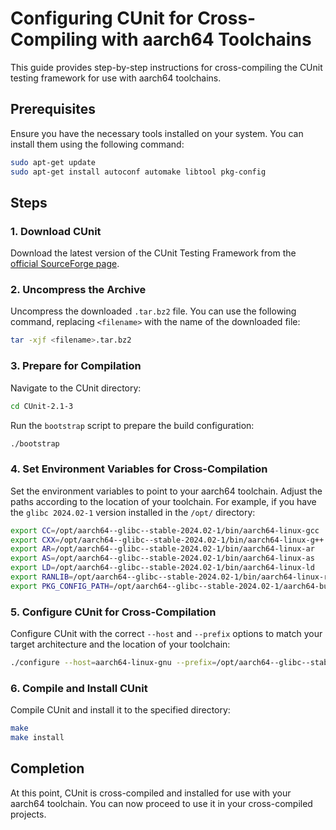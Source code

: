 # Configuring CUnit for Cross-Compiling with aarch64 Toolchains

This guide provides step-by-step instructions for cross-compiling the CUnit testing framework for use with aarch64 toolchains.

## Prerequisites

Ensure you have the necessary tools installed on your system. You can install them using the following command:

```bash
sudo apt-get update
sudo apt-get install autoconf automake libtool pkg-config
```

## Steps

### 1. Download CUnit

Download the latest version of the CUnit Testing Framework from the [official SourceForge page](https://sourceforge.net/projects/cunit/).

### 2. Uncompress the Archive

Uncompress the downloaded `.tar.bz2` file. You can use the following command, replacing `<filename>` with the name of the downloaded file:

```bash
tar -xjf <filename>.tar.bz2
```

### 3. Prepare for Compilation

Navigate to the CUnit directory:

```bash
cd CUnit-2.1-3
```

Run the `bootstrap` script to prepare the build configuration:

```bash
./bootstrap
```

### 4. Set Environment Variables for Cross-Compilation

Set the environment variables to point to your aarch64 toolchain. Adjust the paths according to the location of your toolchain. For example, if you have the `glibc 2024.02-1` version installed in the `/opt/` directory:

```bash
export CC=/opt/aarch64--glibc--stable-2024.02-1/bin/aarch64-linux-gcc
export CXX=/opt/aarch64--glibc--stable-2024.02-1/bin/aarch64-linux-g++
export AR=/opt/aarch64--glibc--stable-2024.02-1/bin/aarch64-linux-ar
export AS=/opt/aarch64--glibc--stable-2024.02-1/bin/aarch64-linux-as
export LD=/opt/aarch64--glibc--stable-2024.02-1/bin/aarch64-linux-ld
export RANLIB=/opt/aarch64--glibc--stable-2024.02-1/bin/aarch64-linux-ranlib
export PKG_CONFIG_PATH=/opt/aarch64--glibc--stable-2024.02-1/aarch64-buildroot-linux-gnu/sysroot/usr/lib/pkgconfig
```

### 5. Configure CUnit for Cross-Compilation

Configure CUnit with the correct `--host` and `--prefix` options to match your target architecture and the location of your toolchain:

```bash
./configure --host=aarch64-linux-gnu --prefix=/opt/aarch64--glibc--stable-2024.02-1/aarch64-buildroot-linux-gnu/sysroot/usr
```

### 6. Compile and Install CUnit

Compile CUnit and install it to the specified directory:

```bash
make
make install
```

## Completion

At this point, CUnit is cross-compiled and installed for use with your aarch64 toolchain. You can now proceed to use it in your cross-compiled projects.
